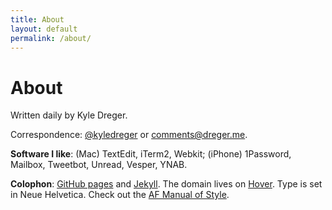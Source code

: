 ```yaml
---
title: About
layout: default
permalink: /about/
---
```

# About

Written daily by Kyle Dreger.

Correspondence: [@kyledreger](http://twitter.com/kyledreger) or <comments@dreger.me>.

**Software I like**: (Mac) TextEdit, iTerm2, Webkit; (iPhone) 1Password, Mailbox, Tweetbot, Unread, Vesper, YNAB.

**Colophon**: [GitHub pages](https://pages.github.com/) and [Jekyll](https://github.com/mojombo/jekyll). The domain lives on [Hover](http://hover.com). Type is set in Neue Helvetica. Check out the [AF Manual of Style](/style-guide).
